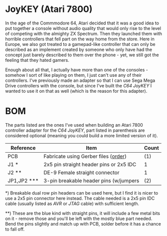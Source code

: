# JoyKEY (Atari 7800)

In the age of the Commmodore 64, Atari decided that it was a good idea to put together a console without audio quality that would only rise to the level of competing with the almighty ZX Spectrum. Then they launched them with horrible controllers that fell part on the way home from the store. Here in Europe, we also got treated to a gamepad-like controller that can only be described as an implement created by someone who only have had the concept just barely described to them over the phone - yet, we still got the feeling that they hated gamers.

Enough about all that, I actually have more than one of the consoles - somehow I sort of like playing on them, I just can't use any of their controllers. I've previously made an adapter so that I can use Sega Mega Drive controllers with the console, but since I've built the *C64 JoyKEY* I wanted to use it on that as well (which is the reason for this adapter).

# BOM
The parts listed are the ones I've used when building an Atari 7800 controller adapter for the *C64 JoyKEY*, part listed in parenthesis are considered optional (meaning you could build a more limited version of it). 

| Reference     | Item                                      | Count |
| ------------- | ----------------------------------------- | ----- |
| PCB           | Fabricate using Gerber files ([order]())  |    (1)|
| J1 *          | 2x5 pin straight header pins or 2x5 IDC   |     1 |
| J2 **         | DE-9 Female straight connector            |     1 |
| JP1,JP2 ***   | 3-pin breakable header pins (w/jumpers    |    (2)|

*) Breakable dual row pin headers can be used here, but I find it is nicer to use a 2x5 pin connector here instead. The cable needed is a 2x5 pin IDC cable (usually listed as *AVR* or *JTAG* cable) with sufficient length.

**) These are the blue kind with straight pins, it will include a few metal bits on it - remove those and you'll be left with the mostly blue part needed. Bend the pins slightly and match up with PCB, solder before it has a chance to fall off.

